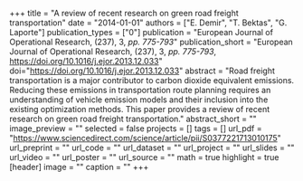 +++
title = "A review of recent research on green road freight transportation"
date = "2014-01-01"
authors = ["E. Demir", "T. Bektas", "G. Laporte"]
publication_types = ["0"]
publication = "European Journal of Operational Research, (237), 3, _pp. 775-793_"
publication_short = "European Journal of Operational Research, (237), 3, _pp. 775-793_, https://doi.org/10.1016/j.ejor.2013.12.033"
doi="https://doi.org/10.1016/j.ejor.2013.12.033"
abstract = "Road freight transportation is a major contributor to carbon dioxide equivalent emissions. Reducing these emissions in transportation route planning requires an understanding of vehicle emission models and their inclusion into the existing optimization methods. This paper provides a review of recent research on green road freight transportation."
abstract_short = ""
image_preview = ""
selected = false
projects = []
tags = []
url_pdf = "https://www.sciencedirect.com/science/article/pii/S0377221713010175"
url_preprint = ""
url_code = ""
url_dataset = ""
url_project = ""
url_slides = ""
url_video = ""
url_poster = ""
url_source = ""
math = true
highlight = true
[header]
image = ""
caption = ""
+++
